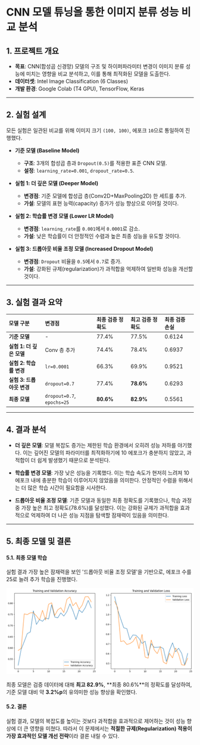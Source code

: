 # CNN 모델 튜닝을 통한 이미지 분류 성능 비교 분석

## 1. 프로젝트 개요

- **목표**: CNN(합성곱 신경망) 모델의 구조 및 하이퍼파라미터 변경이 이미지 분류 성능에 미치는 영향을 비교 분석하고, 이를 통해 최적화된 모델을 도출한다.
- **데이터셋**: Intel Image Classification (6 Classes)
- **개발 환경**: Google Colab (T4 GPU), TensorFlow, Keras

---

## 2. 실험 설계

모든 실험은 일관된 비교를 위해 이미지 크기 `(100, 100)`, 에포크 `10`으로 통일하여 진행했다.

- **기준 모델 (Baseline Model)**
  - **구조**: 3개의 합성곱 층과 `Dropout(0.5)`를 적용한 표준 CNN 모델.
  - **설정**: `learning_rate=0.001`, `dropout_rate=0.5`.

- **실험 1: 더 깊은 모델 (Deeper Model)**
  - **변경점**: 기준 모델에 합성곱 층(Conv2D+MaxPooling2D) 한 세트를 추가.
  - **가설**: 모델의 표현 능력(capacity) 증가가 성능 향상으로 이어질 것이다.

- **실험 2: 학습률 변경 모델 (Lower LR Model)**
  - **변경점**: `learning_rate`를 `0.001`에서 `0.0001`로 감소.
  - **가설**: 낮은 학습률이 더 안정적인 수렴과 높은 최종 성능을 유도할 것이다.

- **실험 3: 드롭아웃 비율 조정 모델 (Increased Dropout Model)**
  - **변경점**: `Dropout` 비율을 `0.5`에서 `0.7`로 증가.
  - **가설**: 강화된 규제(regularization)가 과적합을 억제하여 일반화 성능을 개선할 것이다.

---

## 3. 실험 결과 요약

| 모델 구분 | 변경점 | 최종 검증 정확도 | 최고 검증 정확도 | 최종 검증 손실 |
| :--- | :--- | :--- | :--- | :--- |
| **기준 모델** | - | 77.4% | 77.5% | 0.6124 |
| **실험 1: 더 깊은 모델** | Conv 층 추가 | 74.4% | 78.4% | 0.6937 |
| **실험 2: 학습률 변경** | `lr=0.0001` | 66.3% | 69.9% | 0.9521 |
| **실험 3: 드롭아웃 변경**| `dropout=0.7` | 77.4% | **78.6%** | 0.6293 |
| **최종 모델** | `dropout=0.7`, `epochs=25` | **80.6%** | **82.9%** | 0.5561 |

---

## 4. 결과 분석

- **더 깊은 모델**: 모델 복잡도 증가는 제한된 학습 환경에서 오히려 성능 저하를 야기했다. 이는 깊어진 모델의 파라미터를 최적화하기에 10 에포크가 충분하지 않았고, 과적합이 더 쉽게 발생했기 때문으로 분석된다.

- **학습률 변경 모델**: 가장 낮은 성능을 기록했다. 이는 학습 속도가 현저히 느려져 10 에포크 내에 충분한 학습이 이루어지지 않았음을 의미한다. 안정적인 수렴을 위해서는 더 많은 학습 시간이 필요함을 시사한다.

- **드롭아웃 비율 조정 모델**: 기준 모델과 동일한 최종 정확도를 기록했으나, 학습 과정 중 가장 높은 최고 정확도(78.6%)를 달성했다. 이는 강화된 규제가 과적합을 효과적으로 억제하여 더 나은 성능 지점을 탐색할 잠재력이 있음을 의미한다.

---

## 5. 최종 모델 및 결론

#### 5.1. 최종 모델 학습
실험 결과 가장 높은 잠재력을 보인 '드롭아웃 비율 조정 모델'을 기반으로, 에포크 수를 25로 늘려 추가 학습을 진행했다.

![최종 모델 학습 결과](AI_MINI_PROJECT_FINAL.png)

최종 모델은 검증 데이터에 대해 **최고 82.9%**, **최종 80.6%**의 정확도를 달성하여, 기준 모델 대비 약 **3.2%p**의 유의미한 성능 향상을 확인했다.

#### 5.2. 결론
실험 결과, 모델의 복잡도를 높이는 것보다 과적합을 효과적으로 제어하는 것이 성능 향상에 더 큰 영향을 미쳤다. 따라서 이 문제에서는 **적절한 규제(Regularization) 적용이 가장 효과적인 모델 개선 전략**이라 결론 내릴 수 있다.
